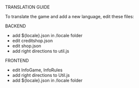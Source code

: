 TRANSLATION GUIDE

To translate the game and add a new language, edit these files:

BACKEND
- add ${locale}.json in /locale folder
- edit creditshop.json
- edit shop.json
- add right directions to util.js

FRONTEND
- edit InfoGame, InfoRules
- add right directions to Util.js
- add ${locale}.json in /locale folder
